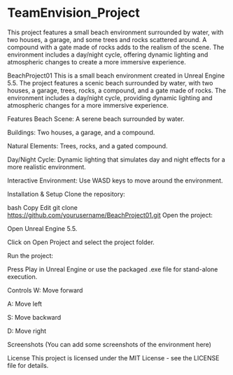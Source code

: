 # TeamEnvision_Project
This project features a small beach environment surrounded by water, with two houses, a garage, and some trees and rocks scattered around. A compound with a gate made of rocks adds to the realism of the scene. The environment includes a day/night cycle, offering dynamic lighting and atmospheric changes to create a more immersive experience.



BeachProject01
This is a small beach environment created in Unreal Engine 5.5. The project features a scenic beach surrounded by water, with two houses, a garage, trees, rocks, a compound, and a gate made of rocks. The environment includes a day/night cycle, providing dynamic lighting and atmospheric changes for a more immersive experience.

Features
Beach Scene: A serene beach surrounded by water.

Buildings: Two houses, a garage, and a compound.

Natural Elements: Trees, rocks, and a gated compound.

Day/Night Cycle: Dynamic lighting that simulates day and night effects for a more realistic environment.

Interactive Environment: Use WASD keys to move around the environment.

Installation & Setup
Clone the repository:

bash
Copy
Edit
git clone https://github.com/yourusername/BeachProject01.git
Open the project:

Open Unreal Engine 5.5.

Click on Open Project and select the project folder.

Run the project:

Press Play in Unreal Engine or use the packaged .exe file for stand-alone execution.

Controls
W: Move forward

A: Move left

S: Move backward

D: Move right

Screenshots
(You can add some screenshots of the environment here)

License
This project is licensed under the MIT License - see the LICENSE file for details.

